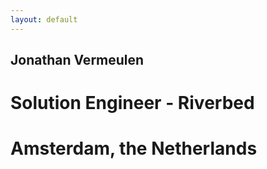 ```yaml
---
layout: default
---
```


## Jonathan Vermeulen
# Solution Engineer - Riverbed
# Amsterdam, the Netherlands
